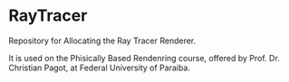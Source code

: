 # RayTracer
Repository for Allocating the Ray Tracer Renderer.

It is used on the Phisically Based Rendenring course, offered by Prof. Dr. Christian Pagot, at Federal University of Paraiba.
